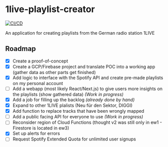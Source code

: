 # 1live-playlist-creator

[![CI/CD](https://github.com/DerLev/1live-playlist-creator/actions/workflows/integration-deployment.yml/badge.svg?branch=main&event=push)](https://github.com/DerLev/1live-playlist-creator/actions/workflows/integration-deployment.yml)

An application for creating playlists from the German radio station 1LIVE

## Roadmap

- [x] Create a proof-of-concept
- [x] Create a GCP/Firebase project and translate POC into a working app (gather data as other parts get finished)
- [x] Add logic to interface with the Spotify API and create pre-made playlists on my personal account
- [ ] Add a webapp (most likely React/Next.js) to give users more insights on the playlists (show gathered data) *(Work in progress)*
- [x] Add a job for filling up the backlog *(already done by hand)*
- [x] Expand to other 1LIVE plalists (Neu für den Sektor, DIGGI)
- [x] Add function to replace tracks that have been wrongly mapped
- [ ] Add a public facing API for everyone to use *(Work in progress)*
- [ ] Reconsider region of Cloud Functions (thought v2 was still only in ew1 - Firestore is located in ew3)
- [x] Set up alerts for errors
- [ ] Request Spotify Extended Quota for unlimited user signups

